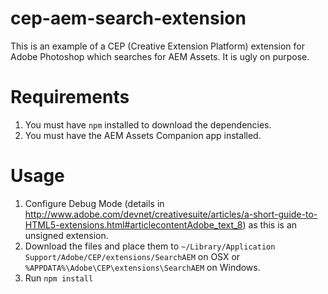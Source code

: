 # cep-aem-search-extension

This is an example of a CEP (Creative Extension Platform) extension for Adobe Photoshop which searches for AEM Assets. It is ugly on purpose.

# Requirements

1. You must have `npm` installed to download the dependencies.
2. You must have the AEM Assets Companion app installed.

# Usage

1. Configure Debug Mode (details in http://www.adobe.com/devnet/creativesuite/articles/a-short-guide-to-HTML5-extensions.html#articlecontentAdobe_text_8) as this is an unsigned extension.
2. Download the files and place them to `~/Library/Application Support/Adobe/CEP/extensions/SearchAEM` on OSX or `%APPDATA%\Adobe\CEP\extensions\SearchAEM` on Windows.
3. Run `npm install`

